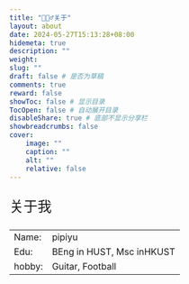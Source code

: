 ```yaml
---
title: "🙋🏻‍♂️关于"
layout: about
date: 2024-05-27T15:13:28+08:00
hidemeta: true
description: ""
weight:
slug: ""
draft: false # 是否为草稿
comments: true
reward: false
showToc: false # 显示目录
TocOpen: false # 自动展开目录
disableShare: true # 底部不显示分享栏
showbreadcrumbs: false
cover:
    image: ""
    caption: ""
    alt: ""
    relative: false
---
```




<p style="font-size: 25px;">关于我</p>

|        |                           |
| ------ | ------------------------- |
| Name:  | pipiyu                    |
| Edu:   | BEng in HUST, Msc inHKUST |
| hobby: | Guitar, Football          |